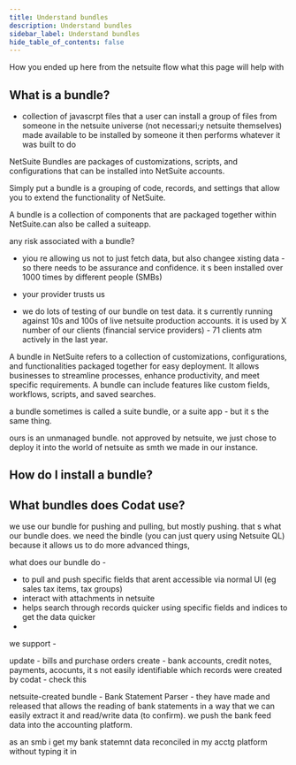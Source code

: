 ```yaml
---
title: Understand bundles
description: Understand bundles
sidebar_label: Understand bundles
hide_table_of_contents: false
---
```


How you ended up here from the netsuite flow
what this page will help with


## What is a bundle?

- collection of javascrpt files that a user can install 
a group of files from someone in the netsuite universe (not necessari;y netsuite themselves) made available to be installed by someone
it then performs whatever it was built to do

NetSuite Bundles are packages of customizations, scripts, and configurations that can be installed into NetSuite accounts.

Simply put a bundle is a grouping of code, records, and settings that allow you to extend the functionality of NetSuite.

A bundle is a collection of components that are packaged together within NetSuite.can also be called a suiteapp. 

any risk associated with a bundle?

- yiou re allowing us not to just fetch data, but also changee xisting data - so there needs to be assurance and confidence. it s been installed over 1000 times by different people (SMBs)

- your provider trusts us
- we do lots of testing of our bundle on test data. it s currently running against 10s and 100s of live netsuite production accounts. it is used by X number of our clients (financial service providers) - 71 clients atm actively in the last year. 

A bundle in NetSuite refers to a collection of customizations, configurations, and functionalities packaged together for easy deployment. It allows businesses to streamline processes, enhance productivity, and meet specific requirements. A bundle can include features like custom fields, workflows, scripts, and saved searches.

a bundle sometimes is called a suite bundle, or a suite app - but it s the same thing. 

ours is an unmanaged bundle. not approved by netsuite, we just chose to deploy it into the world of netsuite as smth we made in our instance. 

## How do I install a bundle?



## What bundles does Codat use?

we use our bundle for pushing and pulling, but mostly pushing. that s what our bundle does. we need the bindle (you can just query using Netsuite QL) because it allows us to do more advanced things, 

what does our bundle do - 
- to pull and push specific fields that arent accessible via normal UI (eg sales tax items, tax groups)
- interact with attachments in netsuite
- helps search through records quicker using specific fields and indices to get the data quicker
- 

we support - 

update - bills and purchase orders
create - bank accounts, credit notes, payments, acocunts, 
it s not easily identifiable which records were created by codat - check this



netsuite-created bundle - Bank Statement Parser - they have made and released that allows the reading of bank statements in a way that we can easily extract it and read/write data (to confirm). we push the bank feed data into the accounting platform. 

as an smb i get my bank statemnt data reconciled in my acctg platform without typing it in


